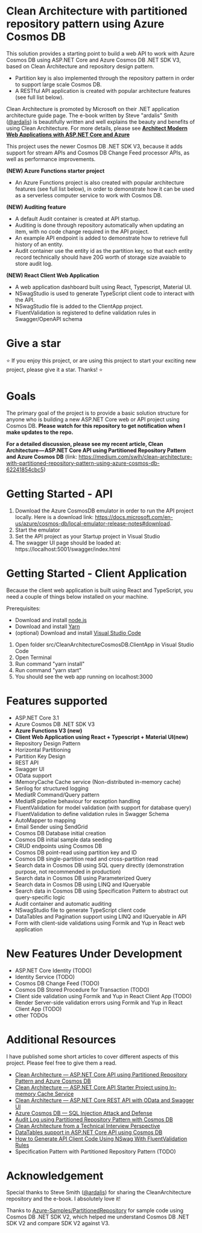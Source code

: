 # Clean Architecture with partitioned repository pattern using Azure Cosmos DB
This solution provides a starting point to build a web API to work with Azure Cosmos DB using ASP.NET Core and Azure Cosmos DB .NET SDK V3, based on Clean Architecture and repository design pattern. 
* Partition key is also implemented through the repository pattern in order to support large scale Cosmos DB.
* A RESTful API application is created with popular architecture features (see full list below).

Clean Architecture is promoted by Microsoft on their .NET application architecture guide page. The e-book written by Steve "ardalis" Smith ([@ardalis](https://github.com/ardalis)) is beautifully written and well explains the beauty and benefits of using Clean Architecture. For more details, please see [**Architect Modern Web Applications with ASP.NET Core and Azure**](https://docs.microsoft.com/en-us/dotnet/architecture/modern-web-apps-azure/)

This project uses the newer Cosmos DB .NET SDK V3, because it adds support for stream APIs and Cosmos DB Change Feed processor APIs, as well as performance improvements.


**(NEW) Azure Functions starter project**
* An Azure Functions project is also created with popular architecture features (see full list below), in order to demonstrate how it can be used as a serverless computer service to work with Cosmos DB.

**(NEW) Auditing feature**
* A default Audit container is created at API startup.
* Auditing is done through repository automatically when updating an item, with no code change required in the API project.
* An example API endpoint is added to demonstrate how to retrieve full history of an entity.
* Audit container use the entity id as the partition key, so that each entity record technically should have 20G worth of storage size avaiable to store audit log.

**(NEW) React Client Web Application**
* A web application dashboard built using React, Typescript, Material UI.
* NSwagStudio is used to generate TypeScript client code to interact with the API.
* NSwagStudio file is added to the ClientApp project.
* FluentValidation is registered to define validation rules in Swagger/OpenAPI schema

# Give a star
:star: If you enjoy this project, or are using this project to start your exciting new project, please give it a star. Thanks! :star: 

# Goals
The primary goal of the project is to provide a basic solution structure for anyone who is building a new ASP.NET Core web or API project using Cosmos DB.
**Please watch for this repository to get notification when I make updates to the repo.**

**For a detailed discussion, please see my recent article, Clean Architecture — ASP.NET Core API using Partitioned Repository Pattern and Azure Cosmos DB** (link: https://medium.com/swlh/clean-architecture-with-partitioned-repository-pattern-using-azure-cosmos-db-62241854cbc5)

# Getting Started - API
1. Download the Azure CosmosDB emulator in order to run the API project locally. Here is a download link: https://docs.microsoft.com/en-us/azure/cosmos-db/local-emulator-release-notes#download.
2. Start the emulator
3. Set the API project as your Startup project in Visual Studio
4. The swagger UI page should be loaded at: https://localhost:5001/swagger/index.html

# Getting Started - Client Application
Because the client web application is built using React and TypeScript, you need a couple of things below installed on your machine.

Prerequisites:
* Download and install [node.js](https://nodejs.org/en/download/)
* Download and install [Yarn](https://classic.yarnpkg.com/en/docs/install/#windows-stable)
* (optional) Download and install [Visual Studio Code](https://code.visualstudio.com/download)

1. Open folder src/CleanArchitectureCosmosDB.ClientApp in Visual Studio Code 
1. Open Terminal
1. Run command "yarn install"
1. Run command "yarn start"
1. You should see the web app running on localhost:3000

# Features supported
* ASP.NET Core 3.1
* Azure Cosmos DB .NET SDK V3
* **Azure Functions V3 (new)**
* **Client Web Application using React + Typescript + Material UI(new)**
* Repository Design Pattern
* Horizontal Partitioning
* Partition Key Design
* REST API
* Swagger UI
* OData support
* IMemoryCache Cache service (Non-distributed in-memory cache)
* Serilog for structured logging
* MediatR Command/Query pattern
* MediatR pipeline behaviour for exception handling 
* FluentValidation for model validation (with support for database query)
* FluentValidation to define validation rules in Swagger Schema
* AutoMapper to mapping
* Email Sender using SendGrid 
* Cosmos DB Database initial creation
* Cosmos DB initial sample data seeding
* CRUD endpoints using Cosmos DB
* Cosmos DB point-read using partition key and ID
* Cosmos DB single-partition read and cross-partition read
* Search data in Cosmos DB using SQL query directly (demonstration purpose, not recommended in production)
* Search data in Cosmos DB using Parameterized Query
* Search data in Cosmos DB using LINQ and IQueryable
* Search data in Cosmos DB using Specification Pattern to abstract out query-specific logic
* Audit container and automatic auditing 
* NSwagStudio file to generate TypeScript client code 
* DataTables and Pagination support using LINQ and IQueryable in API
* Form with client-side validations using Formik and Yup in React web application

# New Features Under Development
* ASP.NET Core Identity  (TODO)
* Identity Service (TODO)
* Cosmos DB Change Feed (TODO)
* Cosmos DB Stored Procedure for Transaction (TODO)
* Client side validation using Formik and Yup in React Client App (TODO)
* Render Server-side validation errors using Formik and Yup in React Client App (TODO)
* other TODOs

# Additional Resources
I have published some short articles to cover different aspects of this project. Please feel free to give them a read.
* [Clean Architecture — ASP.NET Core API using Partitioned Repository Pattern and Azure Cosmos DB ](https://medium.com/swlh/clean-architecture-with-partitioned-repository-pattern-using-azure-cosmos-db-62241854cbc5)
* [Clean Architecture — ASP.NET Core API Starter Project using In-memory Cache Service](https://shawn-shi.medium.com/clean-architecture-using-in-memory-cache-service-ab376fe226eb)
* [Clean Architecture — ASP.NET Core REST API with OData and Swagger UI](https://shawn-shi.medium.com/clean-architecture-rest-api-with-odata-and-swagger-ui-406f7df896c)
* [Azure Cosmos DB — SQL Injection Attack and Defense](https://medium.com/swlh/azure-cosmos-db-sql-injection-attack-and-defense-17b32ef95b9)
* [Audit Log using Partitioned Repository Pattern with Cosmos DB](https://shawn-shi.medium.com/audit-log-using-partitioned-repository-pattern-with-cosmos-db-99b63de97e35)
* [Clean Architecture from a Technical Interview Perspective](https://shawn-shi.medium.com/clean-architecture-from-a-technical-interview-perspective-7b79d86d6155)
* [DataTables support in ASP.NET Core API using Cosmos DB](https://shawn-shi.medium.com/pagination-and-searching-in-asp-net-core-api-using-cosmos-db-869384a59f5)
* [How to Generate API Client Code Using NSwag With FluentValidation Rules](https://medium.com/swlh/how-to-generate-api-client-code-using-nswag-with-fluentvalidation-rules-9428ae65c10e)
* Specification Pattern with Partitioned Repository Pattern (TODO)

# Acknowledgement
Special thanks to Steve Smith ([@ardalis](https://github.com/ardalis)) for sharing the CleanArchitecture repository and the e-book. I absolutely love it!

Thanks to [Azure-Samples/PartitionedRepository](https://github.com/Azure-Samples/PartitionedRepository) for sample code using Cosmos DB .NET SDK V2, which helped me understand Cosmos DB .NET SDK V2 and compare SDK V2 against V3.
